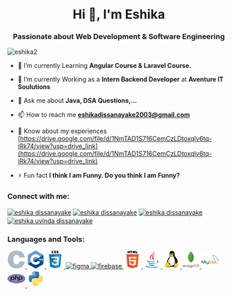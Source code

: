 <h1 align="center">Hi 👋, I'm Eshika</h1>

<!--![photo_2025-03-16_19-35-20](https://github.com/user-attachments/assets/b84dac73-40fe-4d0d-b192-a7a48fe2b6cd)
-->
<h3 align="center">Passionate about Web Development & Software Engineering</h3>

<p align="left"> <img src="https://komarev.com/ghpvc/?username=eshika2&label=Profile%20views&color=0e75b6&style=flat" alt="eshika2" /> </p>

- 🔭 I’m currently Learning **Angular Course & Laravel Course.**

- 🌱 I’m currently Working as a **Intern Backend Developer** at **Aventure IT Soulutions**

- 💬 Ask me about **Java, DSA Questions,...**

- 📫 How to reach me **eshikadissanayake2003@gmail.com**

- 📄 Know about my experiences [https://drive.google.com/file/d/1NmTAD1S716CemCzLDtoxqlv6tq-iRk74/view?usp=drive_link](https://drive.google.com/file/d/1NmTAD1S716CemCzLDtoxqlv6tq-iRk74/view?usp=drive_link)

- ⚡ Fun fact **I think I am Funny. Do you think I am Funny?**

<h3 align="left">Connect with me:</h3>
<p align="left">
<a href="https://linkedin.com/in/eshika dissanayake" target="blank"><img align="center" src="https://raw.githubusercontent.com/rahuldkjain/github-profile-readme-generator/master/src/images/icons/Social/linked-in-alt.svg" alt="eshika dissanayake" height="30" width="40" /></a>
<a href="https://fb.com/eshika dissanayake" target="blank"><img align="center" src="https://raw.githubusercontent.com/rahuldkjain/github-profile-readme-generator/master/src/images/icons/Social/facebook.svg" alt="eshika dissanayake" height="30" width="40" /></a>
<a href="https://instagram.com/eshika dissanayake" target="blank"><img align="center" src="https://raw.githubusercontent.com/rahuldkjain/github-profile-readme-generator/master/src/images/icons/Social/instagram.svg" alt="eshika dissanayake" height="30" width="40" /></a>
<a href="https://www.leetcode.com/eshika uvinda dissanayake" target="blank"><img align="center" src="https://raw.githubusercontent.com/rahuldkjain/github-profile-readme-generator/master/src/images/icons/Social/leet-code.svg" alt="eshika uvinda dissanayake" height="30" width="40" /></a>
</p>

<h3 align="left">Languages and Tools:</h3>
<p align="left"> 
<!-- <a href="https://developer.android.com" target="_blank" rel="noreferrer"> <img src="https://raw.githubusercontent.com/devicons/devicon/master/icons/android/android-original-wordmark.svg" alt="android" width="40" height="40"/> </a> -->
<a href="https://www.cprogramming.com/" target="_blank" rel="noreferrer"> <img src="https://raw.githubusercontent.com/devicons/devicon/master/icons/c/c-original.svg" alt="c" width="40" height="40"/> </a> <a href="https://www.w3schools.com/cpp/" target="_blank" rel="noreferrer"> <img src="https://raw.githubusercontent.com/devicons/devicon/master/icons/cplusplus/cplusplus-original.svg" alt="cplusplus" width="40" height="40"/> </a> <a href="https://www.w3schools.com/css/" target="_blank" rel="noreferrer"> <img src="https://raw.githubusercontent.com/devicons/devicon/master/icons/css3/css3-original-wordmark.svg" alt="css3" width="40" height="40"/> </a> <a href="https://www.figma.com/" target="_blank" rel="noreferrer"> <img src="https://www.vectorlogo.zone/logos/figma/figma-icon.svg" alt="figma" width="40" height="40"/> </a> <a href="https://firebase.google.com/" target="_blank" rel="noreferrer"> <img src="https://www.vectorlogo.zone/logos/firebase/firebase-icon.svg" alt="firebase" width="40" height="40"/> </a> <a href="https://www.w3.org/html/" target="_blank" rel="noreferrer"> <img src="https://raw.githubusercontent.com/devicons/devicon/master/icons/html5/html5-original-wordmark.svg" alt="html5" width="40" height="40"/> </a> <a href="https://www.java.com" target="_blank" rel="noreferrer"> <img src="https://raw.githubusercontent.com/devicons/devicon/master/icons/java/java-original.svg" alt="java" width="40" height="40"/> </a> <a href="https://www.linux.org/" target="_blank" rel="noreferrer"> <img src="https://raw.githubusercontent.com/devicons/devicon/master/icons/linux/linux-original.svg" alt="linux" width="40" height="40"/> </a> <a href="https://www.mongodb.com/" target="_blank" rel="noreferrer"> <img src="https://raw.githubusercontent.com/devicons/devicon/master/icons/mongodb/mongodb-original-wordmark.svg" alt="mongodb" width="40" height="40"/> </a> <a href="https://www.mysql.com/" target="_blank" rel="noreferrer"> <img src="https://raw.githubusercontent.com/devicons/devicon/master/icons/mysql/mysql-original-wordmark.svg" alt="mysql" width="40" height="40"/> </a> <a href="https://www.php.net" target="_blank" rel="noreferrer"> <img src="https://raw.githubusercontent.com/devicons/devicon/master/icons/php/php-original.svg" alt="php" width="40" height="40"/> </a> <a href="https://www.python.org" target="_blank" rel="noreferrer"> <img src="https://raw.githubusercontent.com/devicons/devicon/master/icons/python/python-original.svg" alt="python" width="40" height="40"/> </a> </p>

<!--<p><img align="left" src="https://github-readme-stats.vercel.app/api/top-langs?username=eshika2&show_icons=true&locale=en&layout=compact" alt="eshika2" /></p>

<p>&nbsp;<img align="center" src="https://github-readme-stats.vercel.app/api?username=eshika2&show_icons=true&locale=en" alt="eshika2" /></p>

<p><img align="center" src="https://github-readme-streak-stats.herokuapp.com/?user=eshika2&" alt="eshika2" /></p>-->
